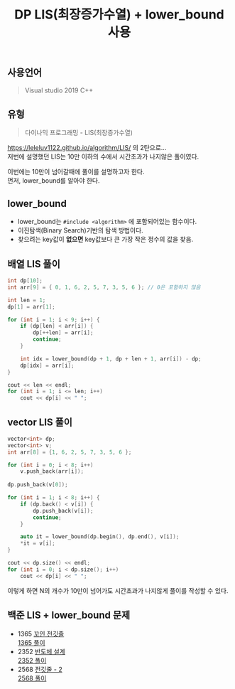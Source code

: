 ﻿---
title: "DP LIS(최장증가수열) + lower_bound 사용"
categories: Algorithm
comments: true
---

## 사용언어
 > Visual studio 2019 C++ 


## 유형
  > 다이나믹 프로그래밍 - LIS(최장증가수열)



<https://leleluv1122.github.io/algorithm/LIS/> 의 2탄으로...  
저번에 설명했던 LIS는 10만 이하의 수에서 시간초과가 나지않은 풀이였다.

이번에는 10만이 넘어갈때에 풀이를 설명하고자 한다.  
먼저, lower_bound를 알아야 한다.

## lower_bound
 - lower_bound는 `#include <algorithm>` 에 포함되어있는 함수이다.
 - 이진탐색(Binary Search)기반의 탐색 방법이다.
 - 찾으려는 key값이 **없으면** key값보다 큰 가장 작은 정수의 값을 찾음.


## 배열 LIS 풀이

```c++
int dp[10];
int arr[9] = { 0, 1, 6, 2, 5, 7, 3, 5, 6 }; // 0은 포함하지 않음

int len = 1;
dp[1] = arr[1];

for (int i = 1; i < 9; i++) {
	if (dp[len] < arr[i]) {
		dp[++len] = arr[i];
		continue;
	}

	int idx = lower_bound(dp + 1, dp + len + 1, arr[i]) - dp;
	dp[idx] = arr[i];
}

cout << len << endl;
for (int i = 1; i <= len; i++)
	cout << dp[i] << " ";
```


## vector LIS 풀이

```c++
vector<int> dp;
vector<int> v;
int arr[8] = {1, 6, 2, 5, 7, 3, 5, 6 };

for (int i = 0; i < 8; i++)
	v.push_back(arr[i]);
	
dp.push_back(v[0]);

for (int i = 1; i < 8; i++) {
	if (dp.back() < v[i]) {
		dp.push_back(v[i]);
		continue;
	}

	auto it = lower_bound(dp.begin(), dp.end(), v[i]);
	*it = v[i];
}

cout << dp.size() << endl;
for (int i = 0; i < dp.size(); i++)
	cout << dp[i] << " ";
```


이렇게 하면 N의 개수가 10만이 넘어가도 시간초과가 나지않게 풀이를 작성할 수 있다.


## 백준 LIS + lower_bound 문제
 - 1365 [꼬인 전깃줄](https://www.acmicpc.net/problem/1365)  
   [1365 풀이](https://github.com/leleluv1122/Algorithm/blob/master/_BAEKJOON_/_BAEKJOON_/1365_%EA%BC%AC%EC%9D%B8_%EC%A0%84%EA%B9%83%EC%A4%84.cpp)  
 - 2352 [반도체 설계](https://www.acmicpc.net/problem/2352)  
   [2352 풀이](https://github.com/leleluv1122/Algorithm/blob/master/_BAEKJOON_/_BAEKJOON_/2352_%EB%B0%98%EB%8F%84%EC%B2%B4_%EC%84%A4%EA%B3%84.cpp)  
 - 2568 [전깃줄 - 2](https://www.acmicpc.net/problem/2568)  
   [2568 풀이](https://github.com/leleluv1122/Algorithm/blob/master/_BAEKJOON_/_BAEKJOON_/2568_%EC%A0%84%EA%B9%83%EC%A4%842.cpp)



